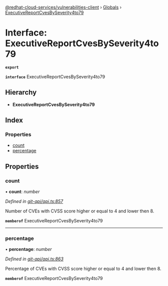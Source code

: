 [@redhat-cloud-services/vulnerabilities-client](../README.md) › [Globals](../globals.md) › [ExecutiveReportCvesBySeverity4to79](executivereportcvesbyseverity4to79.md)

# Interface: ExecutiveReportCvesBySeverity4to79

**`export`** 

**`interface`** ExecutiveReportCvesBySeverity4to79

## Hierarchy

* **ExecutiveReportCvesBySeverity4to79**

## Index

### Properties

* [count](executivereportcvesbyseverity4to79.md#count)
* [percentage](executivereportcvesbyseverity4to79.md#percentage)

## Properties

###  count

• **count**: *number*

*Defined in [git-api/api.ts:857](https://github.com/RedHatInsights/javascript-clients/blob/master/packages/vulnerabilities/git-api/api.ts#L857)*

Number of CVEs with CVSS score higher or equal to 4 and lower then 8.

**`memberof`** ExecutiveReportCvesBySeverity4to79

___

###  percentage

• **percentage**: *number*

*Defined in [git-api/api.ts:863](https://github.com/RedHatInsights/javascript-clients/blob/master/packages/vulnerabilities/git-api/api.ts#L863)*

Percentage of CVEs with CVSS score higher or equal to 4 and lower then 8.

**`memberof`** ExecutiveReportCvesBySeverity4to79
